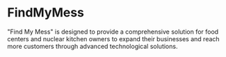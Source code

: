 # FindMyMess
 "Find My Mess" is designed to provide a comprehensive solution for food centers and nuclear kitchen owners to expand their businesses and reach more customers through advanced technological solutions.
